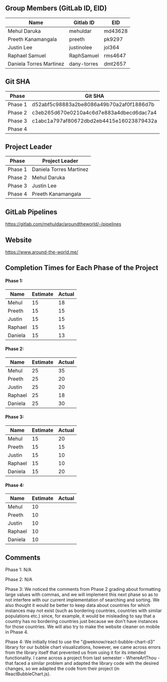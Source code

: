 ## Group Members (GitLab ID, EID)

| Name                    | Gitlab ID   | EID     |
| ----------------------- | ----------- | ------- |
| Mehul Daruka            | mehuldar    | md43628 |
| Preeth Kanamangala      | preeth      | pk9297  |
| Justin Lee              | justinolee  | jol364  |
| Raphael Samuel          | RaphSamuel  | rms4647 |
| Daniela Torres Martinez | dany-torres | dmt2657 |

## Git SHA

| Phase   | Git SHA                                  |
| ------- | ---------------------------------------- |
| Phase 1 | d52abf5c98883a2be8086a49b70a2af0f1886d7b |
| Phase 2 | c3eb265d670e0210a4c6d7e883a4dbecd6dac7a4 |
| Phase 3 | c1abc1a797af80672dbd2eb4415e16023879432a |
| Phase 4 |                                          |

## Project Leader

| Phase   | Project Leader          |
| ------- | ----------------------- |
| Phase 1 | Daniela Torres Martinez |
| Phase 2 | Mehul Daruka            |
| Phase 3 | Justin Lee              |
| Phase 4 | Preeth Kanamangala      |

## GitLab Pipelines

https://gitlab.com/mehuldar/aroundtheworld/-/pipelines

## Website

https://www.around-the-world.me/

## Completion Times for Each Phase of the Project

#### Phase 1:

| Name    | Estimate | Actual |
| ------- | -------- | ------ |
| Mehul   | 15       | 18     |
| Preeth  | 15       | 15     |
| Justin  | 15       | 15     |
| Raphael | 15       | 15     |
| Daniela | 15       | 13     |

#### Phase 2:

| Name    | Estimate | Actual |
| ------- | -------- | ------ |
| Mehul   | 25       | 35     |
| Preeth  | 25       | 20     |
| Justin  | 25       | 20     |
| Raphael | 25       | 18     |
| Daniela | 25       | 30     |

#### Phase 3:

| Name    | Estimate | Actual |
| ------- | -------- | ------ |
| Mehul   | 15       | 20     |
| Preeth  | 15       | 15     |
| Justin  | 15       | 10     |
| Raphael | 15       | 10     |
| Daniela | 15       | 20     |

#### Phase 4:

| Name    | Estimate | Actual |
| ------- | -------- | ------ |
| Mehul   | 10       |        |
| Preeth  | 10       |        |
| Justin  | 10       |        |
| Raphael | 10       |        |
| Daniela | 10       |        |

## Comments

Phase 1: N/A

Phase 2: N/A

Phase 3: We noticed the comments from Phase 2 grading about formatting large values with commas, and we will implement this next phase so as to not interfere with our current implementation of searching and sorting. We also thought it would be better to keep data about countries for which instances may not exist (such as bordering countries, countries with similar populations etc.) since, for example, it would be misleading to say that a country has no bordering countries just because we don't have instances for those countries. We will also try to make the website cleaner on mobile in Phase 4.

Phase 4: We initially tried to use the "@weknow/react-bubble-chart-d3" library for our bubble chart visualizations, however, we came across errors from the library itself that prevented us from using it for its intended functionality. I came across a project from last semester - WhereArtThou - that faced a similar problem and adapted the library code with the desired changes, so we adapted the code from their project (in ReactBubbleChart.js).
